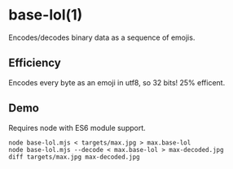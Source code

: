 # base-lol(1)

Encodes/decodes binary data as a sequence of emojis.

## Efficiency

Encodes every byte as an emoji in utf8, so 32 bits! 25% efficent.

## Demo

Requires node with ES6 module support.

    node base-lol.mjs < targets/max.jpg > max.base-lol
    node base-lol.mjs --decode < max.base-lol > max-decoded.jpg
    diff targets/max.jpg max-decoded.jpg


